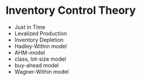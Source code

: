 
# Inventory Control Theory

* Just in Time
* Levalized Production
* Inventory Depletion
* Hadley-Within model
* AHM-model
* class, lot-size model
* buy-ahead model
* Wagner-Within model


